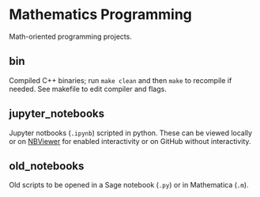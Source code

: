 # Mathematics Programming
Math-oriented programming projects.   

## bin
Compiled C++ binaries; run `make clean` and then `make` to recompile if needed. See makefile to edit compiler and flags.

## jupyter_notebooks
Jupyter notbooks (`.ipynb`) scripted in python. These can be viewed locally or on [NBViewer](http://nbviewer.jupyter.org/github/mattConn/mathematics-programming/tree/master/jupyter_notebooks/) for enabled interactivity or on GitHub without interactivity.

## old_notebooks
Old scripts to be opened in a Sage notebook (`.py`) or in Mathematica (`.m`).
